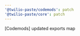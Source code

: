 ```yaml
---
'@twilio-paste/codemods': patch
'@twilio-paste/core': patch
---
```


[Codemods] updated exports map
